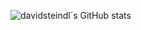 ![davidsteindl´s GitHub stats](https://github-readme-stats.vercel.app/api?username=davidsteindl&show_icons=true&theme=default#gh-light-mode-only)
